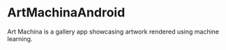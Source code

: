 # ArtMachinaAndroid
Art Machina is a gallery app showcasing artwork rendered using machine learning.

